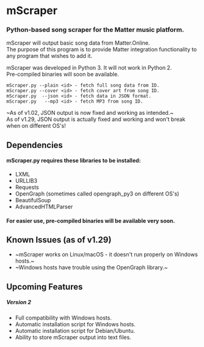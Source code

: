 # mScraper
### Python-based song scraper for the Matter music platform.

mScraper will output basic song data from Matter.Online.  
The purpose of this program is to provide Matter integration functionality to any program that wishes to add it.  

mScraper was developed in Python 3. It will not work in Python 2.  
Pre-compiled binaries will soon be available.
```
mScraper.py --plain <id> - fetch full song data from ID.  
mScraper.py --cover <id> - fetch cover art from song ID.
mScraper.py  --json <id> - fetch data in JSON format.  
mScraper.py   --mp3 <id> - fetch MP3 from song ID.
```
~As of v1.02, JSON output is now fixed and working as intended.~    
As of v1.29, JSON output is actually fixed and working and won't break when on different OS's!

## Dependencies
#### mScraper.py requires these libraries to be installed:
* LXML
* URLLIB3
* Requests
* OpenGraph (sometimes called opengraph_py3 on different OS's)
* BeautifulSoup
* AdvancedHTMLParser 

#### For easier use, pre-compiled binaries will be available very soon.

## Known Issues (as of v1.29)
* ~mScraper works on Linux/macOS - it doesn't run properly on Windows hosts.~
* ~Windows hosts have trouble using the OpenGraph library.~

## Upcoming Features
##### Version 2
* Full compatibility with Windows hosts.
* Automatic installation script for Windows hosts.
* Automatic installation script for Debian/Ubuntu.
* Ability to store mScraper output into text files.
